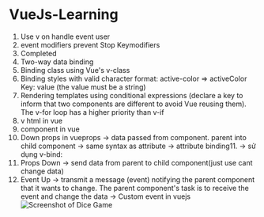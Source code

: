 # VueJs-Learning
1. Use v on handle event user
2. event modifiers
   prevent
   Stop
   Keymodifiers
3. Completed
4. Two-way data binding
5. Binding class using Vue's v-class
6. Binding styles with valid character format:
   active-color => activeColor
   Key: value (the value must be a string)
7. Rendering templates using conditional expressions (declare a key to inform that two components are different to avoid Vue reusing them).
   The v-for loop has a higher priority than v-if
8. v html in vue
9. component in vue 
10. Down props in vueprops -> data passed from component. parent into child component -> same syntax as attribute -> attribute binding11. -> sử dụng v-bind:
12. Props Down -> send data from parent to child component(just use cant change data) 
13. Event Up -> transmit a message (event) notifying the parent component that it wants to change. The parent component's task is to receive the event and change the data
    -> Custom event in vuejs
![Screenshot of Dice Game](DiceGame_vue/public/assets/Screenshot.png)
